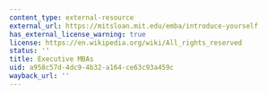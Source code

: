 ```yaml
---
content_type: external-resource
external_url: https://mitsloan.mit.edu/emba/introduce-yourself
has_external_license_warning: true
license: https://en.wikipedia.org/wiki/All_rights_reserved
status: ''
title: Executive MBAs
uid: a958c57d-4dc9-4b32-a164-ce63c93a459c
wayback_url: ''
---
```

